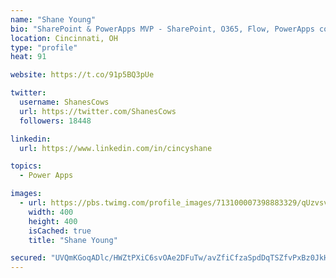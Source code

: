 ```yaml
---
name: "Shane Young"
bio: "SharePoint & PowerApps MVP - SharePoint, O365, Flow, PowerApps consulting? @PowerApps911 | Pure Snark? You found it."
location: Cincinnati, OH
type: "profile"
heat: 91

website: https://t.co/91p5BQ3pUe

twitter:
  username: ShanesCows
  url: https://twitter.com/ShanesCows
  followers: 18448

linkedin:
  url: https://www.linkedin.com/in/cincyshane

topics:
  - Power Apps

images:
  - url: https://pbs.twimg.com/profile_images/713100007398883329/qUzvsvQ3_400x400.jpg
    width: 400
    height: 400
    isCached: true
    title: "Shane Young"

secured: "UVQmKGoqADlc/HWZtPXiC6svOAe2DFuTw/avZfiCfzaSpdDqTSZfvPxBz0JkHB15a/Y2maocn/8BKl69kUrO5fID3RXb/ux6L+DzbWObm6mqpZ4b836bf5Yv+8fYnqAaQ7/FfohRK7dke+LwKR1nJ/qGO3JkzaPO0grNL9Db/feQP6Rl1h8k2wt+8x4AReMyZfGJ1XURlW+3kSunGOMpMgejx3Qg3I7L1CR0jOUEJ3QuhT1BDZZEHJmJkLVeSjFhPu5XwEJE+UQesVupcqAqTBYU+hcewuMwAfpMksNHqeJkV6hlSNe09hzlR4bpoxvRDKYGBVKyhSvZAxZ/G7OODutgu77+YOwRFazpZiBOGFFFt9LvG/f1eBPAESGG8LeCjvMhh78ZLT2Z1VWDhvD/mAxiqSViS6LfsvsPc6Xn9qY=;tch6vXjMbZ4CD17OlOybbw=="
---
```



